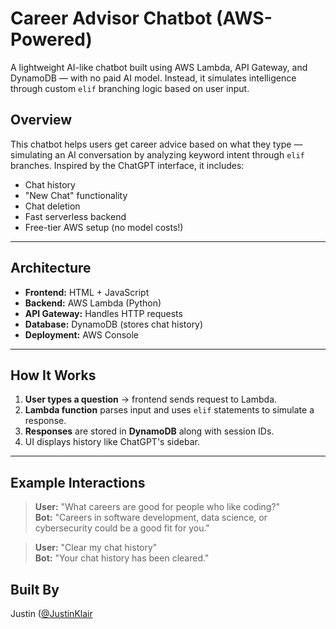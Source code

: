 # Career Advisor Chatbot (AWS-Powered)

A lightweight AI-like chatbot built using AWS Lambda, API Gateway, and DynamoDB — with no paid AI model. Instead, it simulates intelligence through custom `elif` branching logic based on user input.

## Overview

This chatbot helps users get career advice based on what they type — simulating an AI conversation by analyzing keyword intent through `elif` branches. Inspired by the ChatGPT interface, it includes:

- Chat history
- "New Chat" functionality
- Chat deletion
- Fast serverless backend
- Free-tier AWS setup (no model costs!)

---

## Architecture

- **Frontend:** HTML + JavaScript 
- **Backend:** AWS Lambda (Python)
- **API Gateway:** Handles HTTP requests
- **Database:** DynamoDB (stores chat history)
- **Deployment:** AWS Console

---

## How It Works

1. **User types a question** → frontend sends request to Lambda.
2. **Lambda function** parses input and uses `elif` statements to simulate a response.
3. **Responses** are stored in **DynamoDB** along with session IDs.
4. UI displays history like ChatGPT's sidebar.

---

## Example Interactions

> **User:** "What careers are good for people who like coding?"  
> **Bot:** "Careers in software development, data science, or cybersecurity could be a good fit for you."

> **User:** "Clear my chat history"  
> **Bot:** "Your chat history has been cleared."

## Built By
Justin ([@JustinKlair](https://github.com/JustinKlair)
